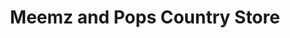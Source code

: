 ---
title: "Meemz and Pops Country Store"
url: /honeyville/meemz-and-pops-country-store/
shop: Dorfladen
---